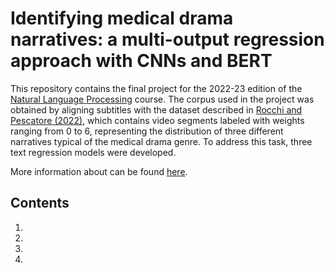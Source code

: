 # Identifying medical drama narratives: a multi-output regression approach with CNNs and BERT

This repository contains the final project for the 2022-23 edition of the [Natural Language Processing](https://albarron.github.io/teaching/natural-language-processing/) course. The corpus used in the project was obtained by aligning subtitles with the dataset described in [Rocchi and Pescatore (2022)](https://www.nature.com/articles/s41599-022-01352-9), which contains video segments labeled with weights ranging from 0 to 6, representing the distribution of three different narratives typical of the medical drama genre. To address this task, three text regression models were developed.

More information about can be found [here](https://github.com/TinfFoil/dar_tvseries).

## Contents

1.
2.
3.
4. 
